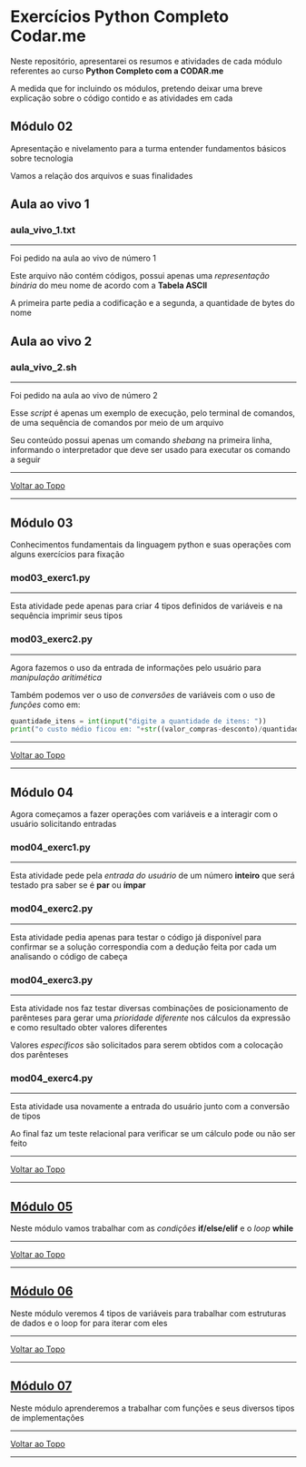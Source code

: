 # Exercícios Python Completo Codar.me

Neste repositório, apresentarei os resumos e atividades de cada módulo referentes ao curso **Python Completo com a CODAR.me**

A medida que for incluindo os módulos, pretendo deixar uma breve explicação sobre o código contido e as atividades em cada

## Módulo 02

Apresentação e nivelamento para a turma entender fundamentos básicos sobre tecnologia

Vamos a relação dos arquivos e suas finalidades

## Aula ao vivo 1

### aula_vivo_1.txt
---

Foi pedido na aula ao vivo de número 1

Este arquivo não contém códigos, possui apenas uma *representação binária* do meu nome de acordo com a **Tabela ASCII**

A primeira parte pedia a codificação e a segunda, a quantidade de bytes do nome

## Aula ao vivo 2

### aula_vivo_2.sh
---

Foi pedido na aula ao vivo de número 2

Esse *script* é apenas um exemplo de execução, pelo terminal de comandos, de uma sequência de comandos por meio de um arquivo

Seu conteúdo possui apenas um comando *shebang* na primeira linha, informando o interpretador que deve ser usado para executar os comando a seguir

---

[Voltar ao Topo](#exerc%C3%ADcios-python-completo-codarme)

---

## Módulo 03

Conhecimentos fundamentais da linguagem python e suas operações com alguns exercícios para fixação

### mod03_exerc1.py
---

Esta atividade pede apenas para criar 4 tipos definidos de variáveis e na sequência imprimir seus tipos

### mod03_exerc2.py
---

Agora fazemos o uso da entrada de informações pelo usuário para *manipulação aritimética*

Também podemos ver o uso de *conversões* de variáveis com o uso de *funções* como em:

```python
quantidade_itens = int(input("digite a quantidade de itens: "))
print("o custo médio ficou em: "+str((valor_compras-desconto)/quantidade_itens))
```

---

[Voltar ao Topo](#exerc%C3%ADcios-python-completo-codarme)

---

## Módulo 04

Agora começamos a fazer operações com variáveis e a interagir com o usuário solicitando entradas

### mod04_exerc1.py
---
Esta atividade pede pela *entrada do usuário* de um número **inteiro** que será testado pra saber se é **par** ou **ímpar**

### mod04_exerc2.py
---
Esta atividade pedia apenas para testar o código já disponível para confirmar se a solução correspondia com a dedução feita por cada um analisando o código de cabeça

### mod04_exerc3.py
---
Esta atividade nos faz testar diversas combinações de posicionamento de parênteses para gerar uma *prioridade diferente* nos cálculos da expressão e como resultado obter valores diferentes

Valores *específicos* são solicitados para serem obtidos com a colocação dos parênteses

### mod04_exerc4.py
---
Esta atividade usa novamente a entrada do usuário junto com a conversão de tipos

Ao final faz um teste relacional para verificar se um cálculo pode ou não ser feito

---

[Voltar ao Topo](#exerc%C3%ADcios-python-completo-codarme)

---

## [Módulo 05](https://github.com/jalexandrevm/python_codarme/tree/main/mod-05)

Neste módulo vamos trabalhar com as *condições* **if/else/elif** e o *loop* **while**

---

[Voltar ao Topo](#exerc%C3%ADcios-python-completo-codarme)

---


## [Módulo 06](https://github.com/jalexandrevm/python_codarme/tree/main/mod-06)

Neste módulo veremos 4 tipos de variáveis para trabalhar com estruturas de dados e o loop for para iterar com eles

---

[Voltar ao Topo](#exerc%C3%ADcios-python-completo-codarme)

---


## [Módulo 07](https://github.com/jalexandrevm/python_codarme/tree/main/mod-07)

Neste módulo aprenderemos a trabalhar com funções e seus diversos tipos de implementaçôes

---

[Voltar ao Topo](#exerc%C3%ADcios-python-completo-codarme)

---

